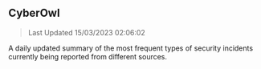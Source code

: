 ## CyberOwl 
> Last Updated 15/03/2023 02:06:02 


A daily updated summary of the most frequent types of security incidents currently being reported from different sources.

